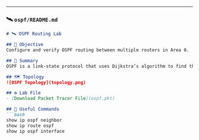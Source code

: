 
---

### 🛰️ `ospf/README.md`
```markdown
# 🛰️ OSPF Routing Lab

## 🎯 Objective
Configure and verify OSPF routing between multiple routers in Area 0.

## 🧠 Summary
OSPF is a link-state protocol that uses Dijkstra’s algorithm to find the best path. It’s scalable and efficient for large networks.

## 🗺️ Topology
![OSPF Topology](topology.png)

## ⚙️ Lab File
- [Download Packet Tracer File](ospf.pkt)

## 🧾 Useful Commands
```bash
show ip ospf neighbor
show ip route ospf
show ip ospf interface

